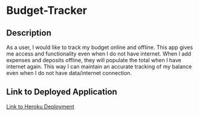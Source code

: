 # Budget-Tracker

## Description

As a user, I would like to track my budget online and offline. This app gives me access and functionality even when I do not have internet. When I add expenses and deposits offline, they will populate the total when I have internet again. This way I can maintain an accurate tracking of my balance even when I do not have data/internet connection.

## Link to Deployed Application

[Link to Heroku Deployment](https://budget-tracker-dkim.herokuapp.com/)
